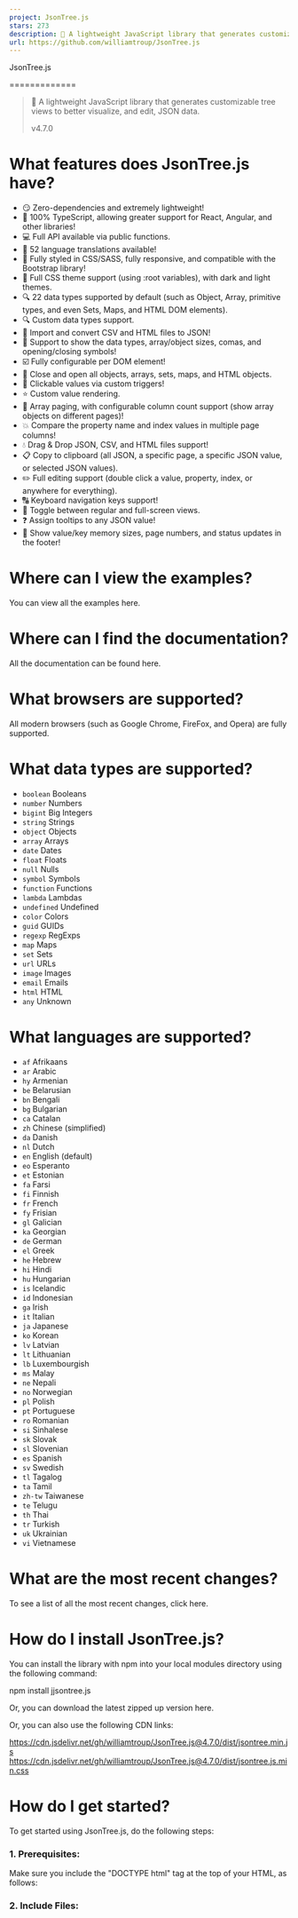 ```yaml
---
project: JsonTree.js
stars: 273
description: 🔗 A lightweight JavaScript library that generates customizable tree views to better visualize, and edit, JSON data.
url: https://github.com/williamtroup/JsonTree.js
---
```


JsonTree.js


=============

> 🔗 A lightweight JavaScript library that generates customizable tree views to better visualize, and edit, JSON data.
> 
> v4.7.0

  

  
  

What features does JsonTree.js have?
====================================

-   😏 Zero-dependencies and extremely lightweight!
-   🦾 100% TypeScript, allowing greater support for React, Angular, and other libraries!
-   💻 Full API available via public functions.
-   🎏 52 language translations available!
-   📱 Fully styled in CSS/SASS, fully responsive, and compatible with the Bootstrap library!
-   🌈 Full CSS theme support (using :root variables), with dark and light themes.
-   🔍 22 data types supported by default (such as Object, Array, primitive types, and even Sets, Maps, and HTML DOM elements).
-   🔍 Custom data types support.
-   🔨 Import and convert CSV and HTML files to JSON!
-   🔣 Support to show the data types, array/object sizes, comas, and opening/closing symbols!
-   ☑️ Fully configurable per DOM element!
-   📂 Close and open all objects, arrays, sets, maps, and HTML objects.
-   🚀 Clickable values via custom triggers!
-   ⭐ Custom value rendering.
-   📃 Array paging, with configurable column count support (show array objects on different pages)!
-   💥 Compare the property name and index values in multiple page columns!
-   💧 Drag & Drop JSON, CSV, and HTML files support!
-   📋 Copy to clipboard (all JSON, a specific page, a specific JSON value, or selected JSON values).
-   ✏️ Full editing support (double click a value, property, index, or anywhere for everything).
-   🔠 Keyboard navigation keys support!
-   🎥 Toggle between regular and full-screen views.
-   ❓ Assign tooltips to any JSON value!
-   💁 Show value/key memory sizes, page numbers, and status updates in the footer!

  
  

Where can I view the examples?
==============================

You can view all the examples here.  
  

Where can I find the documentation?
===================================

All the documentation can be found here.  
  

What browsers are supported?
============================

All modern browsers (such as Google Chrome, FireFox, and Opera) are fully supported.  
  

What data types are supported?
==============================

-   `boolean` Booleans
-   `number` Numbers
-   `bigint` Big Integers
-   `string` Strings
-   `object` Objects
-   `array` Arrays
-   `date` Dates
-   `float` Floats
-   `null` Nulls
-   `symbol` Symbols
-   `function` Functions
-   `lambda` Lambdas
-   `undefined` Undefined
-   `color` Colors
-   `guid` GUIDs
-   `regexp` RegExps
-   `map` Maps
-   `set` Sets
-   `url` URLs
-   `image` Images
-   `email` Emails
-   `html` HTML
-   `any` Unknown

  
  

What languages are supported?
=============================

-   `af` Afrikaans
-   `ar` Arabic
-   `hy` Armenian
-   `be` Belarusian
-   `bn` Bengali
-   `bg` Bulgarian
-   `ca` Catalan
-   `zh` Chinese (simplified)
-   `da` Danish
-   `nl` Dutch
-   `en` English (default)
-   `eo` Esperanto
-   `et` Estonian
-   `fa` Farsi
-   `fi` Finnish
-   `fr` French
-   `fy` Frisian
-   `gl` Galician
-   `ka` Georgian
-   `de` German
-   `el` Greek
-   `he` Hebrew
-   `hi` Hindi
-   `hu` Hungarian
-   `is` Icelandic
-   `id` Indonesian
-   `ga` Irish
-   `it` Italian
-   `ja` Japanese
-   `ko` Korean
-   `lv` Latvian
-   `lt` Lithuanian
-   `lb` Luxembourgish
-   `ms` Malay
-   `ne` Nepali
-   `no` Norwegian
-   `pl` Polish
-   `pt` Portuguese
-   `ro` Romanian
-   `si` Sinhalese
-   `sk` Slovak
-   `sl` Slovenian
-   `es` Spanish
-   `sv` Swedish
-   `tl` Tagalog
-   `ta` Tamil
-   `zh-tw` Taiwanese
-   `te` Telugu
-   `th` Thai
-   `tr` Turkish
-   `uk` Ukrainian
-   `vi` Vietnamese

  
  

What are the most recent changes?
=================================

To see a list of all the most recent changes, click here.  
  

How do I install JsonTree.js?
=============================

You can install the library with npm into your local modules directory using the following command:

npm install jjsontree.js

Or, you can download the latest zipped up version here.

Or, you can also use the following CDN links:

https://cdn.jsdelivr.net/gh/williamtroup/JsonTree.js@4.7.0/dist/jsontree.min.js
https://cdn.jsdelivr.net/gh/williamtroup/JsonTree.js@4.7.0/dist/jsontree.js.min.css

  
  

How do I get started?
=====================

To get started using JsonTree.js, do the following steps:  
  

### 1\. Prerequisites:

Make sure you include the "DOCTYPE html" tag at the top of your HTML, as follows:

<!DOCTYPE html\>

  

### 2\. Include Files:

<link rel\="stylesheet" href\="dist/jsontree.js.css"\>
<script src\="dist/jsontree.js"\></script\>

  

### 3\. DOM Element Binding:

<div id\="tree-1" data-jsontree-js\="{ 'showObjectSizes': true, 'data': \[ true, false, 5, 10, 'A String' \] }"\>
    Your HTML.
</div\>

To see a list of all the available binding options you can use for "data-jsontree-js", click here.

To see a list of all the available custom triggers you can use for "data-jsontree-js", click here.

  

### 4\. Finishing Up:

That's it! Nice and simple. Please refer to the code if you need more help (fully documented).  
  

How do I go about customizing JsonTree.js?
==========================================

To customize, and get more out of JsonTree.js, please read through the following documentation.  
  

### 1\. Public Functions:

To see a list of all the public functions available, click here.  
  

### 2\. Configuration:

Configuration options allow you to customize how JsonTree.js will function. You can set them as follows:

<script\> 
  $jsontree.setConfiguration( {
      safeMode: false
  } );
</script\>

To see a list of all the available configuration options you can use, click here.
